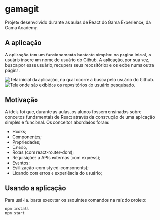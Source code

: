 # gamagit
Projeto desenvolvido durante as aulas de React do Gama Experience, da Gama Academy.

## A aplicação
A aplicação tem um funcionamento bastante simples: na página inicial, o usuário insere um nome de usuário do Github. A aplicação, por sua vez, busca por esse usuário, recupera seus repositórios e os exibe numa outra página.

![Tela inicial da aplicação, na qual ocorre a busca pelo usuário do Github.](https://imgur.com/V9WQqtO.png)
![Tela onde são exibidos os repositórios do usuário pesquisado.](https://imgur.com/k0cJKWl.png)

## Motivação
A ideia foi que, durante as aulas, os alunos fossem ensinados sobre conceitos fundamentais de React através da construção de uma aplicação simples e funcional. Os conceitos abordados foram:
- Hooks;
- Componentes;
- Propriedades;
- Estado;
- Rotas (com react-router-dom);
- Requisições a APIs externas (com express);
- Eventos;
- Estilização (com styled-components);
- Lidando com erros e experiência do usuário;

## Usando a aplicação
Para usá-la, basta executar os seguintes comandos na raíz do projeto:
```
npm install
npm start
```
